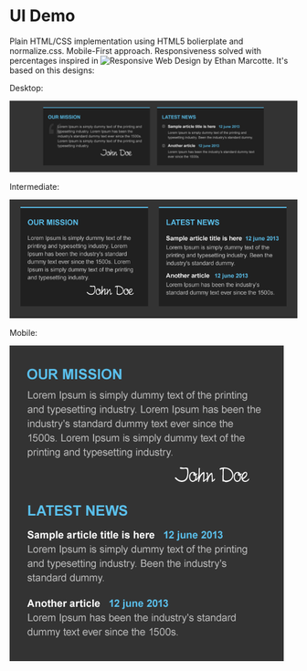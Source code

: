 # UI Demo
Plain HTML/CSS implementation using HTML5 bolierplate and normalize.css. Mobile-First approach. Responsiveness solved with percentages inspired in ![Responsive Web Design by Ethan Marcotte](https://abookapart.com/products/responsive-web-design).
It's based on this designs:

Desktop:

![Desktop](https://github.com/agiannastasio/uidemo/blob/master/mockup.png)

Intermediate:

![Tablets](https://github.com/agiannastasio/uidemo/blob/master/mockup_mobile480-800.png)

Mobile:

![Mobile](https://github.com/agiannastasio/uidemo/blob/master/mockup_mobile0-480.png)
